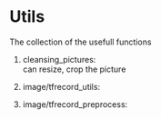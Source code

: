 # Utils
The collection of the usefull functions

1. cleansing_pictures:  
  can resize, crop the picture
  
2. image/tfrecord_utils:
3. image/tfrecord_preprocess:
